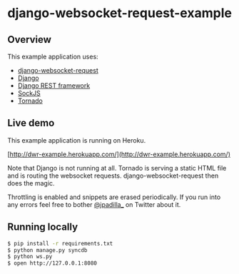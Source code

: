 # django-websocket-request-example

## Overview
This example application uses:

- [django-websocket-request](https://github.com/GetBlimp/django-websocket-request)
- [Django](https://www.djangoproject.com)
- [Django REST framework](http://django-rest-framework.org)
- [SockJS](http://sockjs.org)
- [Tornado](https://github.com/mrjoes/sockjs-tornado/)

## Live demo

This example application is running on Heroku.

[http://dwr-example.herokuapp.com/](http://dwr-example.herokuapp.com/)

Note that Django is not running at all. Tornado is serving a static HTML file and is routing the websocket requests. django-websocket-request then does the magic.

Throttling is enabled and snippets are erased periodically. If you run into any errors feel free to bother [@jpadilla_](https://twitter.com/jpadilla_) on Twitter about it.

## Running locally

``` bash
$ pip install -r requirements.txt
$ python manage.py syncdb
$ python ws.py
$ open http://127.0.0.1:8080
```
